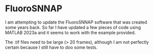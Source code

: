 # FluoroSNNAP

I am attempting to update the FluoroSNNAP software that was created some years back. 
So far I have updated a few pieces of code using MATLAB 2023a and it seems to work with 
the example provided.

The .tif files need to be large (> 20 frames), although I am not perfectly certain because I still have to doo some tests.
